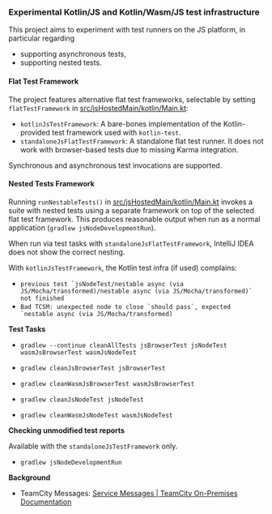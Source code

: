 ### Experimental Kotlin/JS and Kotlin/Wasm/JS test infrastructure

This project aims to experiment with test runners on the JS platform, in particular regarding

* supporting asynchronous tests,
* supporting nested tests.

#### Flat Test Framework

The project features alternative flat test frameworks, selectable by setting `flatTestFramework`
in [src/jsHostedMain/kotlin/Main.kt](src/jsHostedMain/kotlin/Main.kt):

* `kotlinJsTestFramework`: A bare-bones implementation of the Kotlin-provided test framework used with `kotlin-test`.
* `standaloneJsFlatTestFramework`: A standalone flat test runner. It does not work with browser-based tests due to
  missing Karma integration.

Synchronous and asynchronous test invocations are supported.

#### Nested Tests Framework

Running `runNestableTests()` in [src/jsHostedMain/kotlin/Main.kt](src/jsHostedMain/kotlin/Main.kt)
invokes a suite with nested tests using a separate framework on top of the selected flat test framework. This produces
reasonable output when run as a normal application (`gradlew jsNodeDevelopmentRun`).

When run via test tasks with `standaloneJsFlatTestFramework`, IntelliJ IDEA does not show the correct nesting.

With `kotlinJsTestFramework`, the Kotlin test infra (if used) complains:

* ``previous test `jsNodeTest/nestable async (via JS/Mocha/transformed)/nestable async (via JS/Mocha/transformed)` not finished``
* ```Bad TCSM: unexpected node to close `should pass`, expected `nestable async (via JS/Mocha/transformed)```

**Test Tasks**

* `gradlew --continue cleanAllTests jsBrowserTest jsNodeTest wasmJsBrowserTest wasmJsNodeTest`

* `gradlew cleanJsBrowserTest jsBrowserTest`

* `gradlew cleanWasmJsBrowserTest wasmJsBrowserTest`

* `gradlew cleanJsNodeTest jsNodeTest`

* `gradlew cleanWasmJsNodeTest wasmJsNodeTest`

**Checking unmodified test reports**

Available with the `standaloneJsTestFramework` only.

* `gradlew jsNodeDevelopmentRun`

**Background**

* TeamCity
  Messages: [Service Messages \| TeamCity On\-Premises Documentation](https://www.jetbrains.com/help/teamcity/service-messages.html#Nested+Test+Reporting)
